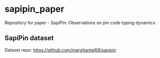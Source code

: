 # sapipin_paper
Repository for paper - SapiPin: Observations on pin code typing dynamics

## SapiPin dataset
Dataset repo: https://github.com/margitantal68/sapipin

 

   
   
	
	
